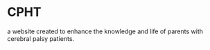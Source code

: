 # CPHT
a website created to enhance the knowledge and life of parents with cerebral palsy patients.
